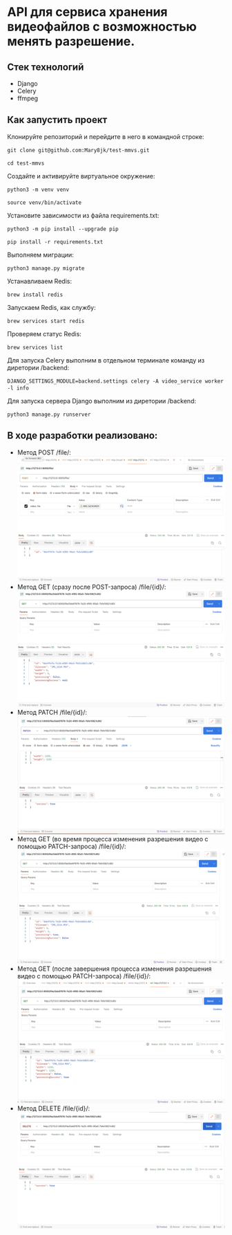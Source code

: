 # API для сервиса хранения видеофайлов с возможностью менять разрешение. #

## Стек технологий ##
+ Django
+ Celery
+ ffmpeg

## Как запустить проект
Клонируйте репозиторий и перейдите в него в командной строке:
```
git clone git@github.com:Mary8jk/test-mmvs.git
```

```
cd test-mmvs
```

Cоздайте и активируйте виртуальное окружение:

```
python3 -m venv venv
```

```
source venv/bin/activate
```

Установите зависимости из файла requirements.txt:

```
python3 -m pip install --upgrade pip
```

```
pip install -r requirements.txt
```

Выполняем миграции:

```
python3 manage.py migrate
```

Устанавливаем Redis:

```
brew install redis
```

Запускаем Redis, как службу:

```
brew services start redis
```

Проверяем статус Redis:

```
brew services list
```

Для запуска Celery выполним в отдельном терминале команду из диретории /backend:

```
DJANGO_SETTINGS_MODULE=backend.settings celery -A video_service worker -l info
```

Для запуска сервера Django выполним из диретории /backend:

```
python3 manage.py runserver
```


## В ходе разработки реализовано: ##
- Метод POST /file/:
![1](images/1.png)
- Метод GET (сразу после POST-запроса) /file/{id}/:
![2](images/2.png)
- Метод PATCH /file/{id}/:
![3](images/3.png)
- Метод GET (во время процесса изменения разрешения видео с помощью PATCH-запроса) /file/{id}/:
![4](images/4.png)
- Метод GET (после завершения процесса изменения разрешения видео с помощью PATCH-запроса) /file/{id}/:
![5](images/5.png)
- Метод DELETE /file/{id}/:
![6](images/6.png)



